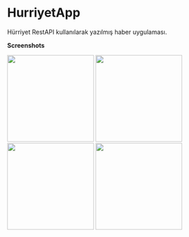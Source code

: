 # HurriyetApp
Hürriyet RestAPI kullanılarak yazılmış haber uygulaması. 

<b>Screenshots</b>

<div>
    <img src="https://user-images.githubusercontent.com/34286384/49547371-8bbd9900-f8f3-11e8-9b9f-b757d67679af.jpeg" width="200px"</img> 
    <img src="https://user-images.githubusercontent.com/34286384/49547426-b0197580-f8f3-11e8-8b27-f558dc757624.jpeg" width="200px"</img> 
    <img src="https://user-images.githubusercontent.com/34286384/49547431-b4de2980-f8f3-11e8-81db-2415d90766d8.jpeg" width="200px"</img> 
    <img src="https://user-images.githubusercontent.com/34286384/49547439-bb6ca100-f8f3-11e8-9a45-a34719c90056.jpeg" width="200px"</img>     
</div>
